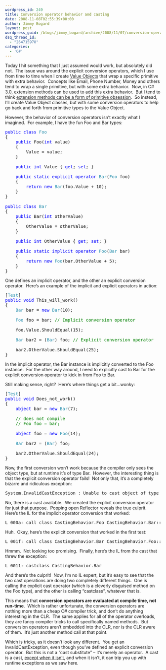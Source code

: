 ```yaml
---
wordpress_id: 249
title: Conversion operator behavior and casting
date: 2008-11-08T02:55:39+00:00
author: Jimmy Bogard
layout: post
wordpress_guid: /blogs/jimmy_bogard/archive/2008/11/07/conversion-operator-behavior-and-casting.aspx
dsq_thread_id:
  - "264715978"
categories:
  - 'C#'
---
```

Today I hit something that I just assumed would work, but absolutely did not.&#160; The issue was around the explicit conversion operators, which I use from time to time when I create [Value Objects](http://www.lostechies.com/blogs/jimmy_bogard/archive/2007/06/25/generic-value-object-equality.aspx) that wrap a specific primitive with extra behavior.&#160; Concepts like Email, Phone Number, Money and others tend to wrap a single primitive, but with some extra behavior.&#160; Now, in C# 3.0, extension methods can be used to add this extra behavior.&#160; But I tend to think [extension methods can be a form of primitive obsession](http://www.lostechies.com/blogs/jimmy_bogard/archive/2007/12/18/extension-methods-and-primitive-obsession.aspx).&#160; So instead, I’ll create Value Object classes, but with some conversion operators to help go back and forth from primitive types to the Value Object.

However, the behavior of conversion operators isn’t exactly what I imagined.&#160; For example, I have the fun Foo and Bar types:

<pre><span style="color: blue">public class </span><span style="color: #2b91af">Foo
</span>{
    <span style="color: blue">public </span>Foo(<span style="color: blue">int </span>value)
    {
        Value = value;
    }

    <span style="color: blue">public int </span>Value { <span style="color: blue">get</span>; <span style="color: blue">set</span>; }

    <span style="color: blue">public static explicit operator </span><span style="color: #2b91af">Bar</span>(<span style="color: #2b91af">Foo </span>foo)
    {
        <span style="color: blue">return new </span><span style="color: #2b91af">Bar</span>(foo.Value + 10);
    }
}

<span style="color: blue">public class </span><span style="color: #2b91af">Bar
</span>{
    <span style="color: blue">public </span>Bar(<span style="color: blue">int </span>otherValue)
    {
        OtherValue = otherValue;
    }

    <span style="color: blue">public int </span>OtherValue { <span style="color: blue">get</span>; <span style="color: blue">set</span>; }

    <span style="color: blue">public static implicit operator </span><span style="color: #2b91af">Foo</span>(<span style="color: #2b91af">Bar </span>bar)
    {
        <span style="color: blue">return new </span><span style="color: #2b91af">Foo</span>(bar.OtherValue + 5);
    }
}</pre>

[](http://11011.net/software/vspaste)

One defines an implicit operator, and the other an explicit conversion operator.&#160; Here’s an example of the implicit and explicit operators in action:

<pre>[<span style="color: #2b91af">Test</span>]
<span style="color: blue">public void </span>This_will_work()
{
    <span style="color: #2b91af">Bar </span>bar = <span style="color: blue">new </span><span style="color: #2b91af">Bar</span>(10);

    <span style="color: #2b91af">Foo </span>foo = bar; <span style="color: green">// Implicit conversion operator

    </span>foo.Value.ShouldEqual(15);

    <span style="color: #2b91af">Bar </span>bar2 = (<span style="color: #2b91af">Bar</span>) foo; <span style="color: green">// Explicit conversion operator

    </span>bar2.OtherValue.ShouldEqual(25);
}</pre>

[](http://11011.net/software/vspaste)

In the implicit operator, the Bar instance is implicitly converted to the Foo instance.&#160; For the other way around, I need to explicitly cast to Bar for the explicit conversion operator to kick in from Foo to Bar.

Still making sense, right?&#160; Here’s where things get a bit&#8230;wonky:

<pre>[<span style="color: #2b91af">Test</span>]
<span style="color: blue">public void </span>Does_not_work()
{
    <span style="color: blue">object </span>bar = <span style="color: blue">new </span><span style="color: #2b91af">Bar</span>(7);
    
    <span style="color: green">// does not compile
    // Foo foo = bar; 

    </span><span style="color: blue">object </span>foo = <span style="color: blue">new </span><span style="color: #2b91af">Foo</span>(14);
    
    <span style="color: #2b91af">Bar </span>bar2 = (<span style="color: #2b91af">Bar</span>) foo;

    bar2.OtherValue.ShouldEqual(24);
}</pre>

[](http://11011.net/software/vspaste)

Now, the first conversion won’t work because the compiler only sees the object type, but at runtime it’s of type Bar.&#160; However, the interesting thing is that the explicit conversion operator fails!&#160; Not only that, it’s a completely bizarre and ridiculous exception:

<pre>System.InvalidCastException : Unable to cast object of type 'CastingBehavior.Foo' to type 'CastingBehavior.Bar'.</pre>

[](http://11011.net/software/vspaste)

No, there is a cast available.&#160; We created the explicit conversion operator for just that purpose.&#160; Popping open Reflector reveals the true culprit.&#160; Here’s the IL for the implicit operator conversion that worked:

<pre>L_000a: call class CastingBehavior.Foo CastingBehavior.Bar::op_Implicit(class CastingBehavior.Bar)</pre>

[](http://11011.net/software/vspaste)

Huh.&#160; Okay, here’s the explicit conversion that worked in the first test:

<pre>L_001f: call class CastingBehavior.Bar CastingBehavior.Foo::op_Explicit(class CastingBehavior.Foo)</pre>

[](http://11011.net/software/vspaste)

Hmmm.&#160; Not looking too promising.&#160; Finally, here’s the IL from the cast that threw the exception:

<pre>L_0011: castclass CastingBehavior.Bar</pre>

[](http://11011.net/software/vspaste)

And there’s the culprit!&#160; Now, I’m no IL expert, but it’s easy to see that the two cast operations are doing two completely different things.&#160; One is calling the explicit cast operator (which is a cleverly disguised method on the Foo type), and the other is calling “castclass”, whatever that is.

This means that **conversion operators are evaluated at compile time, not run-time**.&#160; Which is rather unfortunate, the conversion operators are nothing more than a cheap C# compiler trick, and don’t do anything interesting in the CLR.&#160; The same applies for all of the operator overloads, they are fancy compiler tricks to call specifically named methods.&#160; But conversion operators aren’t embedded into the CLR, nor is the CLR aware of them.&#160; It’s just another method call at that point.

Which is tricky, as it doesn’t look any different.&#160; You get an InvalidCastException, even though you’ve defined an explicit conversion operator.&#160; But this is not a “cast substitute” – it’s merely an operator.&#160; A cast is a cast, [except when it isn’t](http://www.interact-sw.co.uk/iangblog/2004/01/20/casting), and when it isn’t, it can trip you up with runtime exceptions as we saw here.